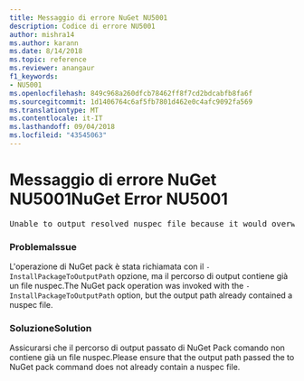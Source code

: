 ```yaml
---
title: Messaggio di errore NuGet NU5001
description: Codice di errore NU5001
author: mishra14
ms.author: karann
ms.date: 8/14/2018
ms.topic: reference
ms.reviewer: anangaur
f1_keywords:
- NU5001
ms.openlocfilehash: 849c968a260dfcb78462ff8f7cd2bdcabfb8fa6f
ms.sourcegitcommit: 1d1406764c6af5fb7801d462e0c4afc9092fa569
ms.translationtype: MT
ms.contentlocale: it-IT
ms.lasthandoff: 09/04/2018
ms.locfileid: "43545063"
---
```

# <a name="nuget-error-nu5001"></a><span data-ttu-id="a9fe2-103">Messaggio di errore NuGet NU5001</span><span class="sxs-lookup"><span data-stu-id="a9fe2-103">NuGet Error NU5001</span></span>
<pre>Unable to output resolved nuspec file because it would overwrite the original at 'F:\project\project.nuspec'.</pre>

### <a name="issue"></a><span data-ttu-id="a9fe2-104">Problema</span><span class="sxs-lookup"><span data-stu-id="a9fe2-104">Issue</span></span>

<span data-ttu-id="a9fe2-105">L'operazione di NuGet pack è stata richiamata con il `-InstallPackageToOutputPath` opzione, ma il percorso di output contiene già un file nuspec.</span><span class="sxs-lookup"><span data-stu-id="a9fe2-105">The NuGet pack operation was invoked with the `-InstallPackageToOutputPath` option, but the output path already contained a  nuspec file.</span></span>


### <a name="solution"></a><span data-ttu-id="a9fe2-106">Soluzione</span><span class="sxs-lookup"><span data-stu-id="a9fe2-106">Solution</span></span>

<span data-ttu-id="a9fe2-107">Assicurarsi che il percorso di output passato di NuGet Pack comando non contiene già un file nuspec.</span><span class="sxs-lookup"><span data-stu-id="a9fe2-107">Please ensure that the output path passed the to NuGet pack command does not already contain a nuspec file.</span></span>

